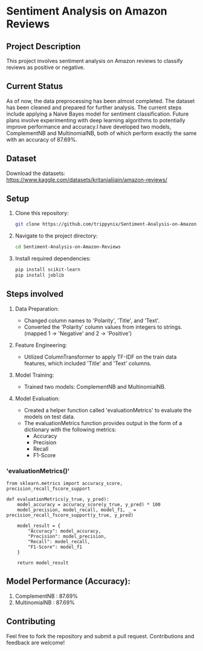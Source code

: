 # Sentiment Analysis on Amazon Reviews

## Project Description

This project involves sentiment analysis on Amazon reviews to classify reviews as positive or negative. 

## Current Status

As of now, the data preprocessing has been almost completed. The dataset has been cleaned and prepared for further analysis. 
The current steps include applying a Naive Bayes model for sentiment classification. Future plans involve experimenting with deep learning algorithms to potentially improve performance and accuracy.I have developed two models, ComplementNB and MultinomialNB, both of which perform exactly the same with an accuracy of 87.69%.

## Dataset

Download the datasets:
https://www.kaggle.com/datasets/kritanjalijain/amazon-reviews/

## Setup

1. Clone this repository:

	```bash
	git clone https://github.com/trippynix/Sentiment-Analysis-on-Amazon-Reviews.git

2. Navigate to the project directory:
	```bash
	cd Sentiment-Analysis-on-Amazon-Reviews

3. Install required dependencies:
	```bash
	pip install scikit-learn
	pip install joblib

## Steps involved

1. Data Preparation:
	- Changed column names to 'Polarity', 'Title', and 'Text'.
	- Converted the 'Polarity' column values from integers to strings. (mapped 1 -> 'Negative' and 2 -> 'Positive')

2. Feature Engineering:
	- Utilized ColumnTransformer to apply TF-IDF on the train data features, which included 'Title' and 'Text' columns.

3. Model Training:
	- Trained two models: ComplementNB and MultinomialNB.

4. Model Evaluation:
	- Created a helper function called 'evaluationMetrics' to evaluate the models on test data.
	- The evaluationMetrics function provides output in the form of a dictionary with the following metrics:
		- Accuracy
		- Precision
		- Recall
		- F1-Score

### 'evaluationMetrics()'

	from sklearn.metrics import accuracy_score, precision_recall_fscore_support

	def evaluationMetrics(y_true, y_pred):
	    model_accuracy = accuracy_score(y_true, y_pred) * 100
	    model_precision, model_recall, model_f1, _ = precision_recall_fscore_support(y_true, y_pred)
	    
	    model_result = {
	       	"Accuracy": model_accuracy,
	       	"Precision": model_precision,
	       	"Recall": model_recall,
	       	"F1-Score": model_f1
		}
	    
	    return model_result

## Model Performance (Accuracy):

1. ComplementNB : 87.69%
2. MultinomialNB : 87.69%

## Contributing

Feel free to fork the repository and submit a pull request. Contributions and feedback are welcome!

